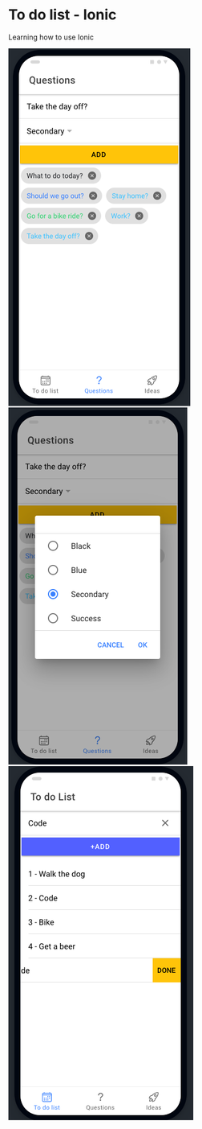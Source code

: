 # To do list - Ionic
 Learning how to use Ionic

![](images/ionic-3.png) ![](images/ionic-2.png)
![](images/ionic-1.png)
